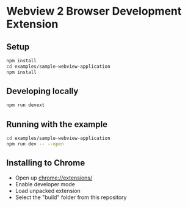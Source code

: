 # Webview 2 Browser Development Extension

## Setup

```sh
npm install
cd examples/sample-webview-application
npm install
```

## Developing locally

```sh
npm run devext
```

## Running with the example

```sh
cd examples/sample-webview-application
npm run dev -- --open
```

## Installing to Chrome

- Open up [chrome://extensions/](chrome://extensions/)
- Enable developer mode
- Load unpacked extension
- Select the "build" folder from this repository
